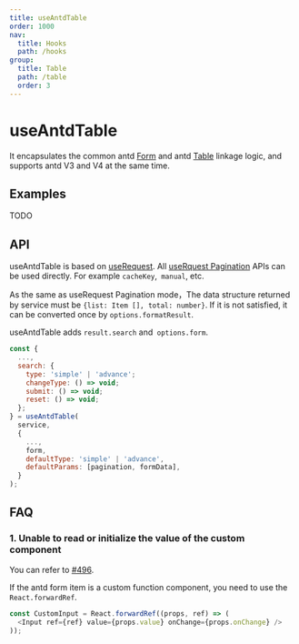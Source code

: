 ```yaml
---
title: useAntdTable
order: 1000
nav:
  title: Hooks
  path: /hooks
group:
  title: Table
  path: /table
  order: 3
---
```


# useAntdTable

It encapsulates the common antd [Form](https://ant.design/components/form-cn/) and antd [Table](https://ant.design/components/table-cn/) linkage logic, and supports antd V3 and V4 at the same time.

## Examples

TODO

## API

useAntdTable is based on [useRequest](/async). All [useRquest Pagination](/async?anchor=pagination#api-1) APIs can be used directly. For example `cacheKey`,` manual`, etc.

As the same as useRequest Pagination mode，The data structure returned by service must be `{list: Item [], total: number}`. If it is not satisfied, it can be converted once by `options.formatResult`.

useAntdTable adds `result.search` and` options.form`.

```javascript
const {
  ...,
  search: {
    type: 'simple' | 'advance';
    changeType: () => void;
    submit: () => void;
    reset: () => void;
  };
} = useAntdTable(
  service,
  {
    ...,
    form,
    defaultType: 'simple' | 'advance',
    defaultParams: [pagination, formData],
  }
);
```

## FAQ

### 1. Unable to read or initialize the value of the custom component

You can refer to [#496](https://github.com/alibaba/hooks/issues/496).

If the antd form item is a custom function component, you need to use the `React.forwardRef`.

```js
const CustomInput = React.forwardRef((props, ref) => (
  <Input ref={ref} value={props.value} onChange={props.onChange} />
));
```
